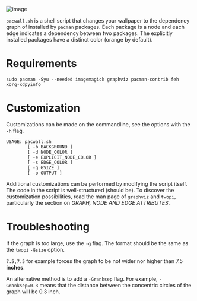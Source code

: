 ![image](screenshot.png)

`pacwall.sh` is a shell script that changes your wallpaper to the
dependency graph of installed by `pacman` packages. Each package is a
node and each edge indicates a dependency between two packages. The
explicitly installed packages have a distinct color (orange by default).

Requirements
============

``` {.sourceCode .bash}
sudo pacman -Syu --needed imagemagick graphviz pacman-contrib feh xorg-xdpyinfo
```

Customization
=============

Customizations can be made on the commandline, see the options with the
`-h` flag.

``` {.sourceCode .bash}
USAGE: pacwall.sh
        [ -b BACKGROUND ]
        [ -d NODE_COLOR ]
        [ -e EXPLICIT_NODE_COLOR ]
        [ -s EDGE_COLOR ]
        [ -g GSIZE ]
        [ -o OUTPUT ]
```

Additional customizations can be performed by modifying the script
itself. The code in the script is well-structured (should be). To
discover the customization possibilities, read the man page of
`graphviz` and `twopi`, particularly the section on *GRAPH, NODE AND
EDGE ATTRIBUTES*.

Troubleshooting
===============

If the graph is too large, use the `-g` flag. The format should be the
same as the `twopi` `-Gsize` option.

`7.5,7.5` for example forces the graph to be not wider nor higher than
7.5 **inches**.

An alternative method is to add a `-Granksep` flag. For example,
`-Granksep=0.3` means that the distance between the concentric circles
of the graph will be 0.3 inch.
